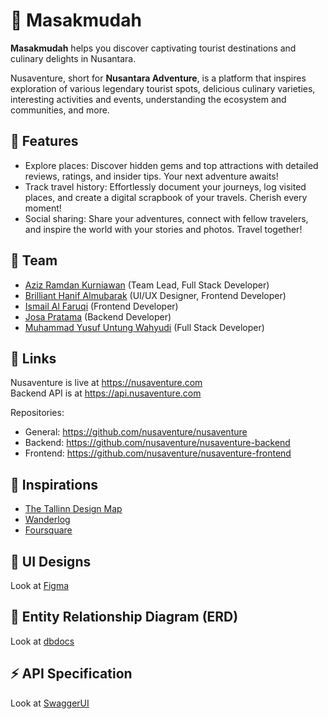 # 🍳 Masakmudah

**Masakmudah** helps you discover captivating tourist destinations and culinary delights in Nusantara.

Nusaventure, short for **Nusantara Adventure**, is a platform that inspires exploration of various legendary tourist spots, delicious culinary varieties, interesting activities and events, understanding the ecosystem and communities, and more.

## 🌟 Features

- Explore places: Discover hidden gems and top attractions with detailed reviews, ratings, and insider tips. Your next adventure awaits!
- Track travel history: Effortlessly document your journeys, log visited places, and create a digital scrapbook of your travels. Cherish every moment!
- Social sharing: Share your adventures, connect with fellow travelers, and inspire the world with your stories and photos. Travel together!

## 🤝 Team

- [Aziz Ramdan Kurniawan](https://github.com/azizramdan) (Team Lead, Full Stack Developer)
- [Brilliant Hanif Almubarak](https://github.com/hanifptw) (UI/UX Designer, Frontend Developer)
- [Ismail Al Faruqi](https://github.com/mailfaruqi) (Frontend Developer)
- [Josa Pratama](https://github.com/josapratama) (Backend Developer)
- [Muhammad Yusuf Untung Wahyudi](https://github.com/myusufuw) (Full Stack Developer)

## 🔗 Links

Nusaventure is live at <https://nusaventure.com>  
Backend API is at <https://api.nusaventure.com>

Repositories:

- General: <https://github.com/nusaventure/nusaventure>
- Backend: <https://github.com/nusaventure/nusaventure-backend>
- Frontend: <https://github.com/nusaventure/nusaventure-frontend>

## 🔎 Inspirations

- [The Tallinn Design Map](http://tallinn.design)
- [Wanderlog](https://wanderlog.com)
- [Foursquare](https://foursquare.com)

## 🎨 UI Designs

Look at [Figma](https://www.figma.com/design/hcYwfXGBenPH999pNQJ7wl/Nusaventure)

## 🔀 Entity Relationship Diagram (ERD)

Look at [dbdocs](https://dbdocs.io/nusaventure.com/nusaventure?view=relationships)

## ⚡ API Specification

Look at [SwaggerUI](https://api.nusaventure.com/ui)
